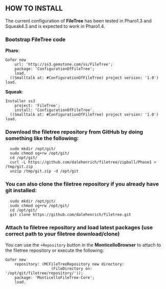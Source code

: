 
## HOW TO INSTALL

The current configuration of **FileTree** has been tested in Pharo1.3 and Squeak4.3 and is 
expected to work in Pharo1.4.

### Bootstrap FileTree code
**Pharo**:

```Smalltalk
Gofer new
    url: 'http://ss3.gemstone.com/ss/FileTree';
    package: 'ConfigurationOfFileTree';
    load.
  ((Smalltalk at: #ConfigurationOfFileTree) project version: '1.0') load.
```

**Squeak**:

```Smalltalk
Installer ss3
    project: 'FileTree';
    install: 'ConfigurationOfFileTree'. 
  ((Smalltalk at: #ConfigurationOfFileTree) project version: '1.0') load.
```

### Download the filetree repository from GitHub by doing something like the following:
```shell
  sudo mkdir /opt/git/
  sudo chmod og+rw /opt/git/
  cd /opt/git/
  curl -L https://github.com/dalehenrich/filetree/zipball/Phase1 > /tmp/git.zip
  unzip /tmp/git.zip -d /opt/git
```

### You can also clone the filetree repository if you already have git installed:
```shell
  sudo mkdir /opt/git/
  sudo chmod og+rw /opt/git/
  cd /opt/git/
  git clone https://github.com/dalehenrich/filetree.git
```

### Attach to filetree repository and load latest packages (use correct path to your filetree download/clone)

You can use the `+Repository` button in the **MonticelloBrowser** to attach to the filetree repository or execute the following:

```Smalltalk
Gofer new
    repository: (MCFileTreeRepository new directory: 
                    (FileDirectory on: '/opt/git/filetree/repository/'));
    package: 'MonticelloFileTree-Core';
    load.
```


